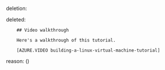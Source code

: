 deletion:

deleted:

		## Video walkthrough
		
		Here's a walkthrough of this tutorial.
		
		[AZURE.VIDEO building-a-linux-virtual-machine-tutorial]

reason: ()

